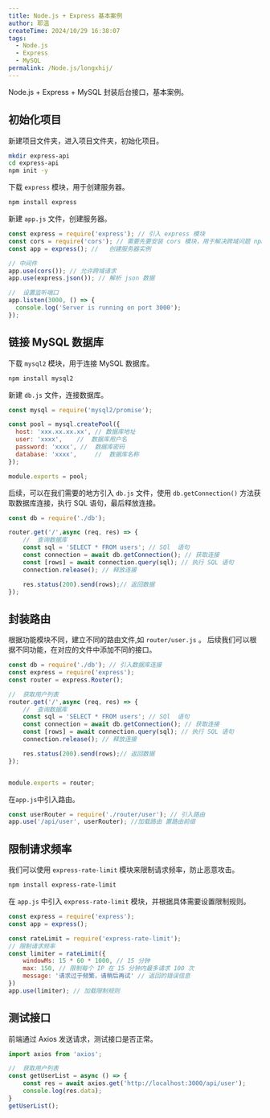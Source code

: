 ```yaml
---
title: Node.js + Express 基本案例
author: 耶温
createTime: 2024/10/29 16:38:07
tags:
  - Node.js
  - Express
  - MySQL
permalink: /Node.js/longxhij/
---
```


Node.js + Express + MySQL 封装后台接口，基本案例。

## 初始化项目

新建项目文件夹，进入项目文件夹，初始化项目。

```bash
mkdir express-api
cd express-api
npm init -y
```

下载 `express` 模块，用于创建服务器。

```bash
npm install express
```

新建 `app.js` 文件，创建服务器。

```js
const express = require('express'); // 引入 express 模块
const cors = require('cors'); // 需要先要安装 cors 模块，用于解决跨域问题 npm install cors
const app = express(); //   创建服务器实例

// 中间件
app.use(cors()); // 允许跨域请求
app.use(express.json()); // 解析 json 数据

//  设置监听端口
app.listen(3000, () => {
  console.log('Server is running on port 3000');
});
```


## 链接 MySQL 数据库

下载 `mysql2` 模块，用于连接 MySQL 数据库。

```bash
npm install mysql2
```

新建 `db.js` 文件，连接数据库。

```js
const mysql = require('mysql2/promise');

const pool = mysql.createPool({
  host: 'xxx.xx.xx.xx', // 数据库地址
  user: 'xxxx',    //  数据库用户名
  password: 'xxxx', //  数据库密码
  database: 'xxxx',     //  数据库名称
});

module.exports = pool;
```
后续，可以在我们需要的地方引入 `db.js` 文件，使用 `db.getConnection()` 方法获取数据库连接，执行 SQL 语句，最后释放连接。

```js
const db = require('./db');

router.get('/',async (req, res) => {
    //  查询数据库
    const sql = 'SELECT * FROM users'; // SQl  语句
    const connection = await db.getConnection(); // 获取连接
    const [rows] = await connection.query(sql); // 执行 SQL 语句
    connection.release(); // 释放连接

    res.status(200).send(rows);// 返回数据
});
```

## 封装路由

根据功能模块不同，建立不同的路由文件,如 `router/user.js` 。 后续我们可以根据不同功能，在对应的文件中添加不同的接口。

```js
const db = require('./db'); // 引入数据库连接
const express = require('express');
const router = express.Router();

//  获取用户列表
router.get('/',async (req, res) => {
    //  查询数据库
    const sql = 'SELECT * FROM users'; // SQl  语句
    const connection = await db.getConnection(); // 获取连接
    const [rows] = await connection.query(sql); // 执行 SQL 语句
    connection.release(); // 释放连接

    res.status(200).send(rows);// 返回数据
});


module.exports = router;
```

在`app.js`中引入路由。

```js
const userRouter = require('./router/user'); // 引入路由
app.use('/api/user', userRouter); //加载路由 置路由前缀
```


## 限制请求频率

我们可以使用 `express-rate-limit` 模块来限制请求频率，防止恶意攻击。

```bash
npm install express-rate-limit
```

在 `app.js` 中引入 `express-rate-limit` 模块，并根据具体需要设置限制规则。

```js
const express = require('express');
const app = express();

const rateLimit = require('express-rate-limit');
// 限制请求频率
const limiter = rateLimit({
    windowMs: 15 * 60 * 1000, // 15 分钟
    max: 150, // 限制每个 IP 在 15 分钟内最多请求 100 次
    message: '请求过于频繁，请稍后再试' // 返回的错误信息
})
app.use(limiter); // 加载限制规则
```

## 测试接口

前端通过 Axios 发送请求，测试接口是否正常。

```js
import axios from 'axios';

//  获取用户列表
const getUserList = async () => {
    const res = await axios.get('http://localhost:3000/api/user');
    console.log(res.data);
}
getUserList();
```
